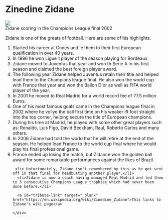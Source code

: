 <!DOCTYPE html>
<html lang="en" >
<head>
  <meta charset="UTF-8">
  <title>CodePen - A Pen by shervin</title>
  <meta name="viewport" content="width=device-width, initial-scale=1">

</head>
<body>
<!-- partial:index.partial.html -->
<main id="main">
  <h1 id="title">Zinedine Zidane</h1>
  <img src="https://cdn.mos.cms.futurecdn.net/2hTFcHEgbvhQNhjSt945tC-1200-80.jpg.webp">
  <div id="img-div">
    <img id="image"</img>
    <div id="img-caption">Zidane scoring in the Champions League final 2002</id>
    <p id="tribute-info">Zidane is one of the greats of football. Here are some of his highlights.</p>
    <ol>
      <li> Started his career at Cnnes and le them to their first European qualification in over 40 years.</li>
      <li> In 1996 he won Ligue 1 player of the season playing for Bordeaux.</li>
      <li> Zidane moved to Juventus that year and won th Serie A in his first season and claimed the best foreign player award.</li>
      <li> The following year Zidane helped Juventus retain their title and helped lead them to the Champions league final. He also won the world cup with France that year and won the Ballon D'or as well as FIFA world player of the year.</li>
      <li> In 2001 he moved to Real Madrid for a world record fee of 77.5 million Euros.</li>
      <li> One of his most famous goals came in the Champions league final in 2002 where he vollye the ball first time on his weaker lft foot straight into the top corner, helping secure the title of European champions. </li>
      <li> During his time at Madrid, he played with some other great players such as: Ronaldo, Luis Figo, David Beckham, Raul, Roberto Carlos and many others.</li>
      <li> In 2006 Zidane had told the world that he will retire at the end of the season. He helped lead France to the world cup final where he would play his final professional game.</li>
      <li> France ended up losing the match, but Zidance won the golden ball award for some remarkable performances against the likes of Brazil.</li>
      
     <li> Unfortunately, Zidane isn't remembered by this as he got sent off in that final for headbutting another player.</li>
      <li>Zidane is now a coach having managed Real Madrid and led them to 3 consecutive Champions League trophies which had never been done before.</li>
    
      <a id="tribute-link" target="_blank" href="https://en.wikipedia.org/wiki/Zinedine_Zidane">This links to Zidane's wiki page</a>
<style> img {display: block;}
#image {max-width: 100%; margin: 0 auto;}
</style>
  
    </div>
    
</div>
</main>
<!-- partial -->
  
</body>
</html>
